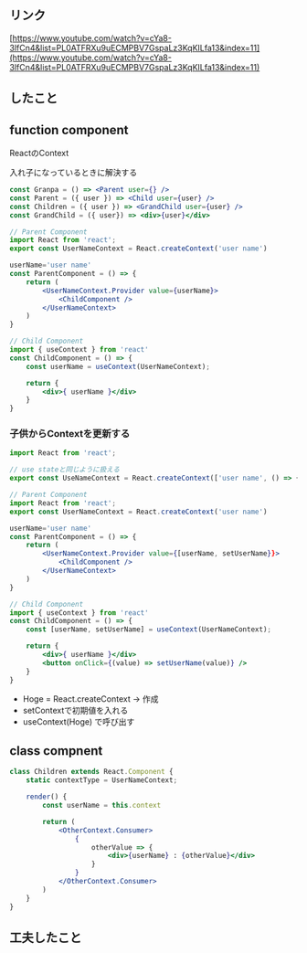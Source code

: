 ## リンク

[https://www.youtube.com/watch?v=cYa8-3lfCn4&list=PL0ATFRXu9uECMPBV7GspaLz3KqKILfa13&index=11](https://www.youtube.com/watch?v=cYa8-3lfCn4&list=PL0ATFRXu9uECMPBV7GspaLz3KqKILfa13&index=11)

## したこと

## function component

ReactのContext

入れ子になっているときに解決する

```jsx
const Granpa = () => <Parent user={} />
const Parent = ({ user }) => <Child user={user} />
const Children = ({ user }) => <GrandChild user={user} />
const GrandChild = ({ user}) => <div>{user}</div>
```

```jsx
// Parent Component
import React from 'react';
export const UserNameContext = React.createContext('user name')

userName='user name'
const ParentComponent = () => {
	return (
		<UserNameContext.Provider value={userName}>
			<ChildComponent />
		</UserNameContext>
	)
}
```

```jsx
// Child Component
import { useContext } from 'react'
const ChildComponent = () => {
	const userName = useContext(UserNameContext);

	return {
		<div>{ userName }</div>
	}
}
```

### 子供からContextを更新する

```jsx
import React from 'react';

// use stateと同じように扱える
export const UseNameContext = React.createContext(['user name', () => {}])
```

```jsx
// Parent Component
import React from 'react';
export const UserNameContext = React.createContext('user name')

userName='user name'
const ParentComponent = () => {
	return (
		<UserNameContext.Provider value={[userName, setUserName}}>
			<ChildComponent />
		</UserNameContext>
	)
}
```

```jsx
// Child Component
import { useContext } from 'react'
const ChildComponent = () => {
	const [userName, setUserName] = useContext(UserNameContext);

	return {
		<div>{ userName }</div>
		<button onClick={(value) => setUserName(value)} />
	}
}
```

- Hoge = React.createContext → 作成
- setContextで初期値を入れる
- useContext(Hoge) で呼び出す

## class compnent

```jsx
class Children extends React.Component {
	static contextType = UserNameContext;

	render() {
		const userName = this.context

		return (
			<OtherContext.Consumer>
				{
					otherValue => {
						<div>{userName} : {otherValue}</div>
					}
				}
			</OtherContext.Consumer>
		)
	}
}
```

## **工夫したこと**